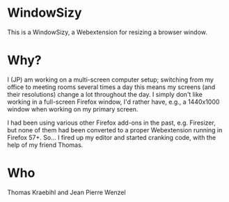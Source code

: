 # WindowSizy
This is a WindowSizy, a Webextension for resizing a browser window.

# Why?
I (JP) am working on a multi-screen computer setup; switching from my office to meeting rooms several times a day this means my screens (and their resolutions) change a lot throughout the day. I simply don't like working in a full-screen Firefox window, I'd rather have, e.g., a 1440x1000 window when working on my primary screen.

I had been using various other Firefox add-ons in the past, e.g. Firesizer, but none of them had been converted to a proper Webextension running in Firefox 57+. So... I fired up my editor and started cranking code, with the help of my friend Thomas.

# Who
Thomas Kraebihl and Jean Pierre Wenzel
